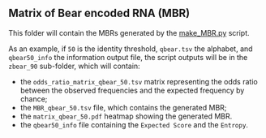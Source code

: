 ## Matrix of Bear encoded RNA (MBR)

This folder will contain the MBRs generated by the [make_MBR.py](../../scripts/make_MBR.py) script.

As an example, if `50` is the identity threshold, `qbear.tsv` the alphabet, and `qbear50_info` the information 
output file, the script outputs will be in the `zbear_90` sub-folder, which will contain:

- the `odds_ratio_matrix_qbear_50.tsv` matrix representing the odds ratio between the observed frequencies and the 
expected frequency by chance;
- the `MBR_qbear_50.tsv` file, which contains the generated MBR;
- the `matrix_qbear_50.pdf` heatmap showing the generated MBR.
- the `qbear50_info` file containing the `Expected Score` and the `Entropy`.
